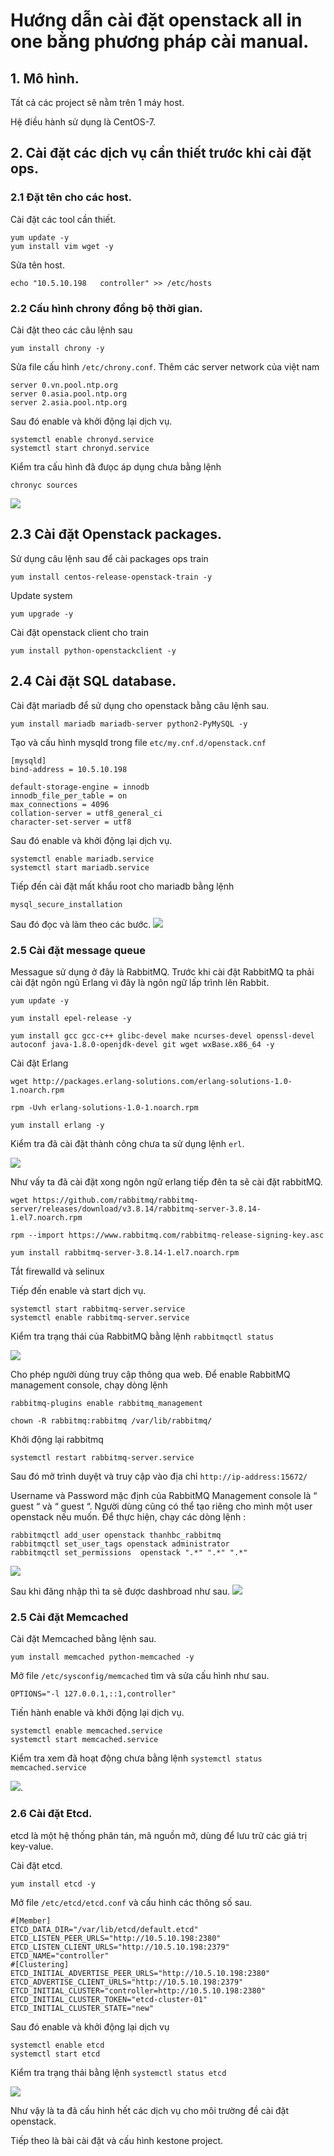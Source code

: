 # Hướng dẫn cài đặt openstack all in one bằng phương pháp cài manual.

## 1. Mô hình.
Tất cả các project sẽ nằm trên 1 máy host.

Hệ điều hành sử dụng là CentOS-7.


## 2. Cài đặt các dịch vụ cần thiết trước khi cài đặt ops.
### 2.1 Đặt tên cho các host.

Cài đặt các tool cần thiết.

```
yum update -y
yum install vim wget -y
```
Sửa tên host.
```
echo "10.5.10.198   controller" >> /etc/hosts
```
### 2.2 Cấu hình chrony đồng bộ thời gian.
Cài đặt theo các câu lệnh sau 
```
yum install chrony -y
```
Sửa file cấu hình `/etc/chrony.conf`. Thêm các server network của việt nam
```
server 0.vn.pool.ntp.org
server 0.asia.pool.ntp.org
server 2.asia.pool.ntp.org
```
Sau đó enable và khởi động lại dịch vụ.
```
systemctl enable chronyd.service
systemctl start chronyd.service
```

Kiểm tra cấu hình đã đưọc áp dụng chưa bằng lệnh
```
chronyc sources
```
![](ks-img/chrony-1.png)


## 2.3 Cài đặt Openstack packages.

Sử dụng câu lệnh sau để cài packages ops train
```
yum install centos-release-openstack-train -y
```
Update system
```
yum upgrade -y 
```

Cài đặt openstack client cho train
```
yum install python-openstackclient -y
```


## 2.4 Cài đặt SQL database.

Cài đặt mariadb để sử dụng cho openstack bằng câu lệnh sau.
```
yum install mariadb mariadb-server python2-PyMySQL -y
```
Tạo và cấu hình mysqld trong file `etc/my.cnf.d/openstack.cnf`
```
[mysqld]
bind-address = 10.5.10.198

default-storage-engine = innodb
innodb_file_per_table = on
max_connections = 4096
collation-server = utf8_general_ci
character-set-server = utf8
```

Sau đó enable và khởi động lại dịch vụ.
```
systemctl enable mariadb.service
systemctl start mariadb.service
```
Tiếp đến cài đặt mất khẩu root cho mariadb bằng lệnh 
```
mysql_secure_installation
```
Sau đó đọc và làm theo các bước.
![](ks-img/mariadb-1.png)

### 2.5 Cài đặt message queue 

Messague sử dụng ở đây là RabbitMQ.
Trước khi cài đặt RabbitMQ ta phải cài đặt ngôn ngũ Erlang vì đây là ngôn ngữ lấp trình lên Rabbit.
```
yum update -y

yum install epel-release -y

yum install gcc gcc-c++ glibc-devel make ncurses-devel openssl-devel autoconf java-1.8.0-openjdk-devel git wget wxBase.x86_64 -y
```

Cài đặt Erlang
```
wget http://packages.erlang-solutions.com/erlang-solutions-1.0-1.noarch.rpm

rpm -Uvh erlang-solutions-1.0-1.noarch.rpm

yum install erlang -y

```
Kiểm tra đã cài đặt thành công chưa ta sử dụng lệnh `erl`.

![](ks-img/erlang.png)

Như vấy ta đã cài đặt xong ngôn ngữ erlang tiếp đên ta sẽ cài đặt rabbitMQ.


```
wget https://github.com/rabbitmq/rabbitmq-server/releases/download/v3.8.14/rabbitmq-server-3.8.14-1.el7.noarch.rpm

rpm --import https://www.rabbitmq.com/rabbitmq-release-signing-key.asc

yum install rabbitmq-server-3.8.14-1.el7.noarch.rpm
```
Tắt firewalld và selinux

Tiếp đến enable và start dịch vụ.
```
systemctl start rabbitmq-server.service
systemctl enable rabbitmq-server.service
```

Kiểm tra trạng thái của RabbitMQ bằng lệnh `rabbitmqctl status`

![](ks-img/rabbitmq.png)

Cho phép người dùng truy cập thông qua web. Để enable RabbitMQ management console, chạy dòng lệnh 
```
rabbitmq-plugins enable rabbitmq_management

chown -R rabbitmq:rabbitmq /var/lib/rabbitmq/
```
Khởi động lại rabbitmq
```
systemctl restart rabbitmq-server.service
```

Sau đó mở trình duyệt và truy cập vào địa chỉ `http://ip-address:15672/`

Username và Password mặc định của RabbitMQ Management console là “ guest “ và “ guest “. Người dùng cũng có thể tạo riêng cho mình một user openstack nếu muốn. Để thực hiện, chạy các dòng lệnh :
```
rabbitmqctl add_user openstack thanhbc_rabbitmq
rabbitmqctl set_user_tags openstack administrator
rabbitmqctl set_permissions  openstack ".*" ".*" ".*"
```
![](ks-img/rabbitmq-add.png)


Sau khi đăng nhập thì ta sẽ được dashbroad như sau.
![](ks-img/rabbitmq-1.png)


### 2.5 Cài đặt Memcached

Cài đặt Memcached bằng lệnh sau.
```
yum install memcached python-memcached -y
```
Mở file `/etc/sysconfig/memcached` tìm và sửa cấu hình như sau.
```
OPTIONS="-l 127.0.0.1,::1,controller"
```
Tiến hành enable và khởi động lại dịch vụ.
```
systemctl enable memcached.service
systemctl start memcached.service
```
Kiểm tra xem đã hoạt động chưa bằng lệnh `systemctl status memcached.service`

![](ks-img/memcache-1.png).

### 2.6 Cài đặt Etcd.

etcd là một hệ thống phân tán, mã nguồn mở, dùng để lưu trữ các giá trị key-value.

Cài đặt etcd.

```
yum install etcd -y
```

Mở file `/etc/etcd/etcd.conf` và cấu hình các thông số sau.
```
#[Member]
ETCD_DATA_DIR="/var/lib/etcd/default.etcd"
ETCD_LISTEN_PEER_URLS="http://10.5.10.198:2380"
ETCD_LISTEN_CLIENT_URLS="http://10.5.10.198:2379"
ETCD_NAME="controller"
#[Clustering]
ETCD_INITIAL_ADVERTISE_PEER_URLS="http://10.5.10.198:2380"
ETCD_ADVERTISE_CLIENT_URLS="http://10.5.10.198:2379"
ETCD_INITIAL_CLUSTER="controller=http://10.5.10.198:2380"
ETCD_INITIAL_CLUSTER_TOKEN="etcd-cluster-01"
ETCD_INITIAL_CLUSTER_STATE="new"
```

Sau đó enable và khởi động lại dịch vụ
```
systemctl enable etcd
systemctl start etcd
```
Kiểm tra trạng thái bằng lệnh `systemctl status etcd`

![](ks-img/memcache-2.png)

Như vậy là ta đã cấu hình hết các dịch vụ cho môi trường đề cài đặt openstack.

Tiếp theo là bài cài đặt và cấu hình kestone project.
